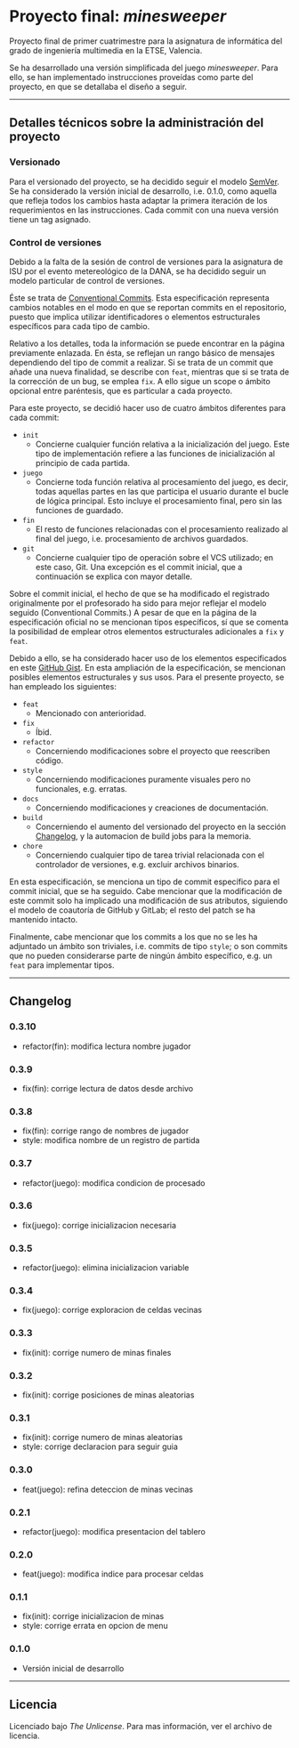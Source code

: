 # Proyecto final: _minesweeper_

Proyecto final de primer cuatrimestre para la asignatura de informática del
grado de ingeniería multimedia en la ETSE, Valencia.

Se ha desarrollado una versión simplificada del juego _minesweeper_. Para ello,
se han implementado instrucciones proveídas como parte del proyecto, en que se
detallaba el diseño a seguir.

---

## Detalles técnicos sobre la administración del proyecto

### Versionado

Para el versionado del proyecto, se ha decidido seguir el modelo [SemVer]. Se ha
considerado la versión inicial de desarrollo, i.e. 0.1.0, como aquella que
refleja todos los cambios hasta adaptar la primera iteración de los
requerimientos en las instrucciones. Cada commit con una nueva versión tiene un
tag asignado.

### Control de versiones

Debido a la falta de la sesión de control de versiones para la asignatura de ISU
por el evento metereológico de la DANA, se ha decidido seguir un modelo
particular de control de versiones.

Éste se trata de [Conventional Commits]. Esta especificación representa cambios
notables en el modo en que se reportan commits en el repositorio, puesto que
implica utilizar identificadores o elementos estructurales específicos para cada
tipo de cambio.

Relativo a los detalles, toda la información se puede encontrar en la página
previamente enlazada. En ésta, se reflejan un rango básico de mensajes
dependiendo del tipo de commit a realizar. Si se trata de un commit que añade
una nueva finalidad, se describe con `feat`, mientras que si se trata de la
corrección de un bug, se emplea `fix`. A ello sigue un scope o ámbito opcional
entre paréntesis, que es particular a cada proyecto.

Para este proyecto, se decidió hacer uso de cuatro ámbitos diferentes para
cada commit:

- `init`
  + Concierne cualquier función relativa a la inicialización del juego. Este tipo de implementación refiere a las funciones de inicialización al principio de cada partida.
- `juego`
  + Concierne toda función relativa al procesamiento del juego, es decir, todas aquellas partes en las que participa el usuario durante el bucle de lógica principal. Esto incluye el procesamiento final, pero sin las funciones de guardado.
- `fin`
  + El resto de funciones relacionadas con el procesamiento realizado al final del juego, i.e. procesamiento de archivos guardados.
- `git`
  + Concierne cualquier tipo de operación sobre el VCS utilizado; en este caso, Git. Una excepción es el commit inicial, que a continuación se explica con mayor detalle.

Sobre el commit inicial, el hecho de que se ha modificado el registrado
originalmente por el profesorado ha sido para mejor reflejar el modelo seguido
(Conventional Commits.) A pesar de que en la página de la especificación oficial
no se mencionan tipos específicos, sí que se comenta la posibilidad de emplear
otros elementos estructurales adicionales a `fix` y `feat`.

Debido a ello, se ha considerado hacer uso de los elementos especificados en
este [GitHub Gist]. En esta ampliación de la especificación, se mencionan
posibles elementos estructurales y sus usos. Para el presente proyecto, se han
empleado los siguientes:

- `feat`
  + Mencionado con anterioridad.
- `fix`
  + Íbid.
- `refactor`
  + Concerniendo modificaciones sobre el proyecto que reescriben código.
- `style`
  + Concerniendo modificaciones puramente visuales pero no funcionales, e.g. erratas.
- `docs`
  + Concerniendo modificaciones y creaciones de documentación.
- `build`
  + Concerniendo el aumento del versionado del proyecto en la sección [Changelog], y la automacion de build jobs para la memoria.
- `chore`
  + Concerniendo cualquier tipo de tarea trivial relacionada con el controlador de versiones, e.g. excluir archivos binarios.

En esta especificación, se menciona un tipo de commit específico para el commit
inicial, que se ha seguido. Cabe mencionar que la modificación de este commit
solo ha implicado una modificación de sus atributos, siguiendo el modelo de
coautoría de GitHub y GitLab; el resto del patch se ha mantenido intacto.

Finalmente, cabe mencionar que los commits a los que no se les ha adjuntado un
ámbito son triviales, i.e. commits de tipo `style`; o son commits que no pueden
considerarse parte de ningún ámbito específico, e.g. un `feat` para implementar
tipos.

---

## Changelog

### 0.3.10

- refactor(fin): modifica lectura nombre jugador

### 0.3.9

- fix(fin): corrige lectura de datos desde archivo

### 0.3.8

- fix(fin): corrige rango de nombres de jugador
- style: modifica nombre de un registro de partida

### 0.3.7

- refactor(juego): modifica condicion de procesado

### 0.3.6

- fix(juego): corrige inicializacion necesaria

### 0.3.5

- refactor(juego): elimina inicializacion variable

### 0.3.4

- fix(juego): corrige exploracion de celdas vecinas

### 0.3.3

- fix(init): corrige numero de minas finales

### 0.3.2

- fix(init): corrige posiciones de minas aleatorias

### 0.3.1

- fix(init): corrige numero de minas aleatorias
- style: corrige declaracion para seguir guia

### 0.3.0

- feat(juego): refina deteccion de minas vecinas

### 0.2.1

- refactor(juego): modifica presentacion del tablero

### 0.2.0

- feat(juego): modifica indice para procesar celdas

### 0.1.1

- fix(init): corrige inicializacion de minas
- style: corrige errata en opcion de menu

### 0.1.0

- Versión inicial de desarrollo

---

## Licencia

Licenciado bajo _The Unlicense_. Para mas información, ver el archivo de
licencia.

<!-- Links -->

[semver]: https://semver.org/
[conventional commits]: https://www.conventionalcommits.org/en/v1.0.0/
[github gist]: https://gist.github.com/qoomon/5dfcdf8eec66a051ecd85625518cfd13
[changelog]: #changelog
